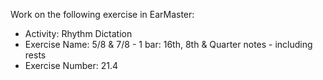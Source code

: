 Work on the following exercise in EarMaster:
- Activity: Rhythm Dictation
- Exercise Name: 5/8 & 7/8 - 1 bar: 16th, 8th & Quarter notes - including rests
- Exercise Number: 21.4

